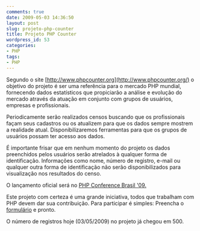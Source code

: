 ```yaml
---
comments: true
date: 2009-05-03 14:36:50
layout: post
slug: projeto-php-counter
title: Projeto PHP Counter
wordpress_id: 53
categories:
- PHP
tags:
- PHP
---
```


Segundo o site [http://www.phpcounter.org](http://www.phpcounter.org/) o objetivo do projeto é ser uma referência para o mercado PHP mundial, fornecendo dados estatísticos que propiciarão a análise e evolução do mercado através da atuação em conjunto com grupos de usuários, empresas e profissionais.

Periodicamente serão realizados censos buscando que os profissionais façam seus cadastros ou os atualizem para que os dados sempre mostrem a realidade atual. Disponibilizaremos ferramentas para que os grupos de usuários possam ter acesso aos dados.

É importante frisar que em nenhum momento do projeto os dados preenchidos pelos usuários serão atrelados à qualquer forma de identificação. Informações como nome, número de registro, e-mail ou qualquer outra forma de identificação não serão disponibilizados para visualização nos resultados do censo.

O lançamento oficial será no [PHP Conference Brasil '09.](http://www.phpconf.com.br/)

Este projeto com certeza é uma grande iniciativa, todos que trabalham com PHP devem dar sua contribuição. Para participar é simples:
Preencha o [formulário](http://www.phpcounter.org/censo.html) e pronto.

O número de registros hoje (03/05/2009) no projeto já chegou em 500.
